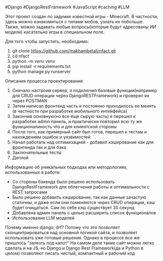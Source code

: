 #Django #DjangoRestFramework #JavaScript #caching #LLM

Этот проект создан по задумке известной игры - Minecraft. В частности, здесь можно ознакомиться с типами мобов, узнать их побольше. Также, можно задавать любые вопросы(которые будут адресованы ИИ модели) касательно игры в специальном поле. 

Для того чтобы запустить, необходимо:
1) git clone https://github.com/makhambetali/nfact.git
2) cd nfact
3) python -m venv venv
4) pip install -r requirements.txt
5) python manage.py runserver

Описания процесса проектирования:
1) Сначало настроив сервер, я подключил базовые функции(например для CRUD операции через DjangoRESTFramework) и проверял их через POSTMAN
2) Затем написал фронтенд часть и постоянно приходилось ее менять (в частности при разработке мобильного интейфейса)
3) Закончив основную(но все еще сырую часть) я перешел к разработке admin панель, и практически повторил всю ту же функционалиность что и для клиентской стороны
4) После того, как примерный сайт был готов, перешел к тестам и нахождениям ошибок и уязвимостей
5) Начал работать над оптимизацией - добавил кэширование как для фронтенда так и для бэка
6) Заключительные тесты
7) Деплой

Информацию об уникальных подходах или методологиях, использованных в работе:
- Со стороны бэкенда было решено использовать DjangoRestFramework для облегчения работы и оптимальности с REST запросами
- Было решено добавить кэширование, так как данные зачастую статичны, и даже если они поменяются через CRUD операции, кэш будет очищаться. Сам по себе кэш существует 30 секунд
- Добавлена админ панель с целью расширить список функционалов
- Использование LLM моделей


Почему именно django, drf?
Потому что это позволяет сконцентрироваться над основной логикой сайта, и позволяет использовать уже готовые решения. Однако в процессе все же пришлось "залезть под капот"
На самом деле такие сайт можно легко сделать и на JS, но Django и Django Rest Framework(да и Python в целом) позволяют писать чистый, компактный и рабочий код
